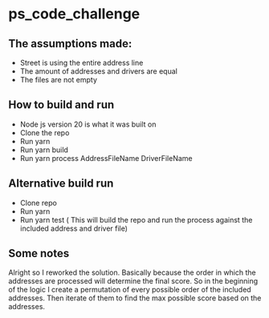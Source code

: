 # ps_code_challenge

## The assumptions made:
- Street is using the entire address line
- The amount of addresses and drivers are equal
- The files are not empty

## How to build and run
- Node js version 20 is what it was built on
- Clone the repo
- Run yarn
- Run yarn build
- Run yarn process AddressFileName DriverFileName

## Alternative build run
- Clone repo
- Run yarn
- Run yarn test ( This will build the repo and run the process against the included address and driver file)

## Some notes
Alright so I reworked the solution. Basically because the order in which the addresses are processed will determine the final score. So in the beginning of the logic I create a permutation of every possible order of the included addresses. Then iterate of them to find the max possible score based on the addresses.
